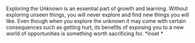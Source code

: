 Exploring the Unknown is an essential part of growth and learning. Without exploring unseen things, you will never explore and find new things you will like. Even though when you explore the unknown it may come with certain consequences such as getting hurt, its benefits of exposing you to a new world of opportunities is something worth sacrificing for. *inset *